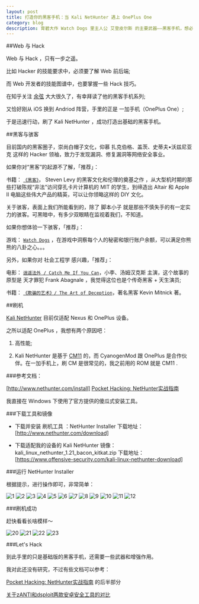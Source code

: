 ```yaml
---
layout: post
title: 打造你的黑客手机：当 Kali NetHunter 遇上 OnePlus One
category: blog
description: 育碧大作 Watch Dogs 里主人公 艾登皮尔斯 的主要武器——黑客手机，想必给大家留下了深刻的印象。用它骇入安保系统、摄像头、汽车、移动设备、红绿灯等，藉此获得无限想象的能力。这篇文章，就是我在看了知道创宇 余弦 大大的黑客手机系列之后，立即去尝试并写下的体验。
---
```


##Web 与 Hack

Web 与 Hack ，只有一步之遥。

比如 Hacker 的技能要求中，必须要了解 Web 前后端;

而 Web 开发者的技能图谱中，也要掌握一些 Hack 技巧。

在知乎关注 [余弦][1] 大大很久了，有幸拜读了他的黑客手机系列;

又恰好刚从 iOS 换到 Andriod 阵营，手里的正是 一加手机（OnePlus One）;

于是迅速行动，刷了 Kali NetHunter ，成功打造出基础的黑客手机。


##黑客与骇客

目前国内的黑客圈子，崇尚白帽子文化，仰慕 扎克伯格、盖茨、史蒂夫•沃兹尼亚克 这样的 Hacker 领袖，致力于发现漏洞、修复漏洞等网络安全事业。

如果你对“黑客”的起源不了解，「推荐」：

书籍： [`《黑客》`][5]， Steven Levy 的黑客文化和伦理的奠基之作 ，从大型机时期的那些打破陈规“非法”访问穿孔卡片计算机的 MIT 的学生，到缔造出 Altair 和 Apple II 电脑这些伟大产品的精英，可以让你领略这样的 DIY 文化。


关于骇客，表面上我们所能看到的，除了 脚本小子 就是那些不慎失手的有一定实力的骇客。可黑暗中，有多少双眼睛在监视着我们，不知道。

如果你想体验一下骇客，「推荐」：

游戏： [`Watch Dogs`][6] ，在游戏中洞察每个人的秘密和银行账户余额，可以满足你熊熊的八卦之心。。。


另外，如果你对 社会工程学 感兴趣，「推荐」：

电影： [`逍遥法外 / Catch Me If You Can`][7]，小李、汤姆汉克斯 主演，这个故事的原型是 天才罪犯 Frank Abagnale ，我觉得这位也是个传奇黑客 + 天生演员;

书籍： [`《欺骗的艺术》/ The Art of Deception`][8]，著名黑客 Kevin Mitnick 著。


##刷机

[Kali NetHunter][2] 目前仅适配 Nexus 和 OnePlus 设备。

之所以适配 OnePlus ，我想有两个原因吧：

1. 高性能;

2. Kali NetHunter 是基于 [CM11][3] 的，而 CyanogenMod 跟  OnePlus 是合作伙伴。在一加手机上，刷 CM 是很常见的，我之前用的 ROM 就是 CM11 .


###参考文档：

[http://www.nethunter.com/install]
[Pocket Hacking: NetHunter实战指南][4]

我直接在 Windows 下使用了官方提供的傻瓜式安装工具。

###下载工具和镜像

+ 下载并安装 刷机工具 ：NetHunter Installer 
下载地址：[http://www.nethunter.com/download]


+ 下载适配我的设备的 Kali NetHunter 镜像： kali_linux_nethunter_1.21_bacon_kitkat.zip
下载地址：[https://www.offensive-security.com/kali-linux-nethunter-download]


###运行 NetHunter Installer

根据提示，进行操作即可，非常简单：

![1](http://changshiban.qiniudn.com/post/150419/q1.png)
![2](http://changshiban.qiniudn.com/post/150419/q2.png)
![3](http://changshiban.qiniudn.com/post/150419/q3.png)
![4](http://changshiban.qiniudn.com/post/150419/q4.png)
![5](http://changshiban.qiniudn.com/post/150419/q5.png)
![6](http://changshiban.qiniudn.com/post/150419/q6.png)
![7](http://changshiban.qiniudn.com/post/150419/q7.png)
![8](http://changshiban.qiniudn.com/post/150419/q8.png)
![9](http://changshiban.qiniudn.com/post/150419/q9.png)
![10](http://changshiban.qiniudn.com/post/150419/q10.png)
![11](http://changshiban.qiniudn.com/post/150419/q11.png)
![12](http://changshiban.qiniudn.com/post/150419/q12.png)




###刷机成功

赶快看看长啥模样～

![20](http://changshiban.qiniudn.com/post/150419/q20.png)
![21](http://changshiban.qiniudn.com/post/150419/q21.png)
![22](http://changshiban.qiniudn.com/post/150419/q22.png)
![23](http://changshiban.qiniudn.com/post/150419/q23.png)


###Let's Hack

到此手里的只是基础版的黑客手机，还需要一些武器和增强作用。

我对此还没有研究，不过有些文档可以参考：


[Pocket Hacking: NetHunter实战指南][4] 的后半部分

[关于zANTI和dsploit两款安卓安全工具的对比][9]



[1]:   http://www.budidc.com      " 萌芽主机"
[2]:   http://www.net.cn          "万网"
[3]:   http://www.cyanogenmod.org/        "Jekyll"
[4]:   http://drops.wooyun.org/tips/4634        " Github Pages"
[5]:   http://www.nethunter.com/install      " Gitcafe Pages"
[6]:   https://leancloud.cn/              "LeanCloud"
[7]:   https://www.digitalocean.com/?refcode=325e3dc13b2a "DigitalOcean"
[8]:   https://education.github.com/pack  "官网页面"
[9]:   http://drops.wooyun.org/mobile/2503      "文章页面" 
